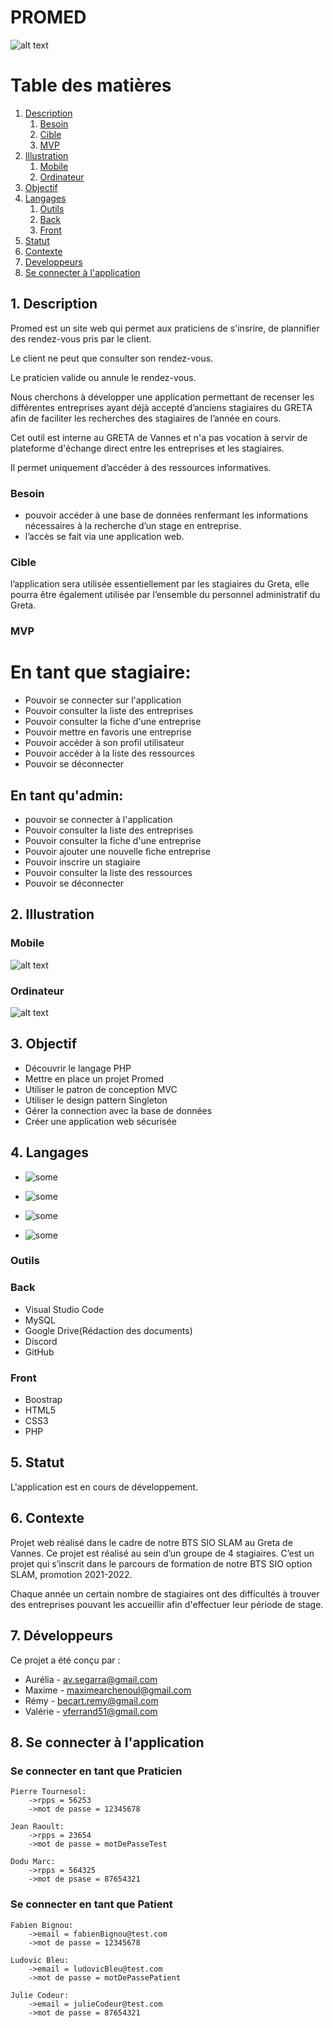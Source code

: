 # PROMED
![alt text](./static/images/accueil_promed.png)

# Table des matières
1. [Description](#Description)
    1. [Besoin](#Besoin)
    2. [Cible](#Cible)
    3. [MVP](#MVP)
2. [Illustration](#Illustration)
    1. [Mobile](#Mobile)
    2. [Ordinateur](#Ordinateur)
3. [Objectif](#Objectif)
4. [Langages](#Langages)
    1. [Outils](#Outils)
    2. [Back](#Back)
    3. [Front](#Front)
5. [Statut](#Statut)
6. [Contexte](#Contexte)
7. [Developpeurs](#Developpeurs)
8. [Se connecter à l'application](#HowTo)

##  1. Description <a id="Description"> </a>
Promed est un site web qui permet aux praticiens de s'insrire, de plannifier des rendez-vous pris par le client. 
<p>Le client ne peut que consulter son rendez-vous.</p> 
<p>Le praticien valide ou annule le rendez-vous.</p>
<p>Nous cherchons à développer une application permettant de recenser les différentes entreprises ayant déjà accepté d’anciens stagiaires du GRETA afin de faciliter les recherches des stagiaires de l’année en cours.</p>

<p>Cet outil est interne au GRETA de Vannes et n'a pas vocation à servir de plateforme d'échange direct entre les entreprises et les stagiaires.</p> 
<p>Il permet uniquement d’accéder à des ressources informatives.</p>

### Besoin <a id="Besoin"> </a>
- pouvoir accéder à une base de données renfermant les informations nécessaires à la recherche d’un stage en entreprise.
- l’accès se fait via une application web.

### Cible <a id="Cible"> </a>
l’application sera utilisée essentiellement par les stagiaires du Greta, elle pourra être également utilisée par l’ensemble du personnel administratif du Greta.

### MVP <a id="MVP"> </a>

 #  En tant que stagiaire:<a id="En tant que stagiaire:"> </a>

- Pouvoir se connecter sur l'application
- Pouvoir consulter la liste des entreprises
- Pouvoir consulter la fiche d'une entreprise
- Pouvoir mettre en favoris une entreprise
- Pouvoir accéder à son profil utilisateur
- Pouvoir accéder à la liste des ressources
- Pouvoir se déconnecter

##  En tant qu'admin:<a id="tant qu'admin:"> </a>

- pouvoir se connecter à l'application
- Pouvoir consulter la liste des entreprises
- Pouvoir consulter la fiche d'une entreprise
- Pouvoir ajouter une nouvelle fiche entreprise
- Pouvoir inscrire un stagiaire
- Pouvoir consulter la liste des ressources
- Pouvoir se déconnecter

## 2. Illustration <a id="Illustration"> </a>

### Mobile <a id="Mobile"> </a>

![alt text](./static/images/accueil_promed_mobile.JPG)

### Ordinateur <a id="Ordinateur"> </a>
![alt text](./static/images/accueil_promed.png)

## 3. Objectif <a id="Objectif"> </a>
 
- Découvrir le langage PHP
- Mettre en place un projet Promed
- Utiliser le patron de conception MVC
- Utiliser le design pattern Singleton
- Gérer la connection avec la base de données
- Créer une application web sécurisée
 
## 4. Langages <a id="Langages"> </a>

* ![some](https://img.shields.io/badge/HTML-FF5722?style=for-the-badge&logo=HTML&ogoColor=whitehttps")

* ![some](https://img.shields.io/badge/CSS3-FF5722?style=for-the-badge&logo=HTML&ogoColor=whitehttps")

* ![some](https://img.shields.io/badge/PHP-FF5722?style=for-the-badge&logo=HTML&ogoColor=whitehttps")

* ![some](https://img.shields.io/badge/Mysql-FF5722?style=for-the-badge&logo=HTML&ogoColor=whitehttps")

### Outils <a id="Outils"> </a>

### Back <a id="Back"> </a>
- Visual Studio Code
- MySQL
- Google Drive(Rédaction des documents)
- Discord
- GitHub

### Front <a id="Front"> </a>
- Boostrap
- HTML5
- CSS3
- PHP

## 5. Statut <a id="Statut"> </a>

L'application est en cours de développement.


## 6. Contexte <a id="Contexte"> </a>

 <p>Projet web réalisé dans le cadre de notre BTS SIO SLAM au Greta de Vannes. 
 Ce projet est réalisé au sein d’un groupe de 4 stagiaires.
 C’est un projet qui s’inscrit dans le parcours de formation de notre BTS SIO option SLAM, 
 promotion 2021-2022.</p> 
 <p>Chaque année un certain nombre de stagiaires ont des difficultés à trouver des entreprises pouvant les accueillir afin d'effectuer leur période de stage.</p> 

 ## 7. Développeurs <a id="Developpeurs"> </a>

 Ce projet a été conçu par :

* Aurélia - av.segarra@gmail.com
* Maxime - maximearchenoul@gmail.com
* Rémy - becart.remy@gmail.com
* Valérie - vferrand51@gmail.com

## 8. Se connecter à l'application <a id="HowTo"> </a>
### Se connecter en tant que Praticien 
    Pierre Tournesol:
		->rpps = 56253
		->mot de passe = 12345678

	Jean Raoult:
		->rpps = 23654
		->mot de passe = motDePasseTest

	Dodu Marc:
		->rpps = 564325
		->mot de psase = 87654321

### Se connecter en tant que Patient
    Fabien Bignou:
		->email = fabienBignou@test.com	
		->mot de passe = 12345678

	Ludovic Bleu:
		->email = ludovicBleu@test.com
		->mot de passe = motDePassePatient

	Julie Codeur:
		->email = julieCodeur@test.com
		->mot de passe = 87654321
